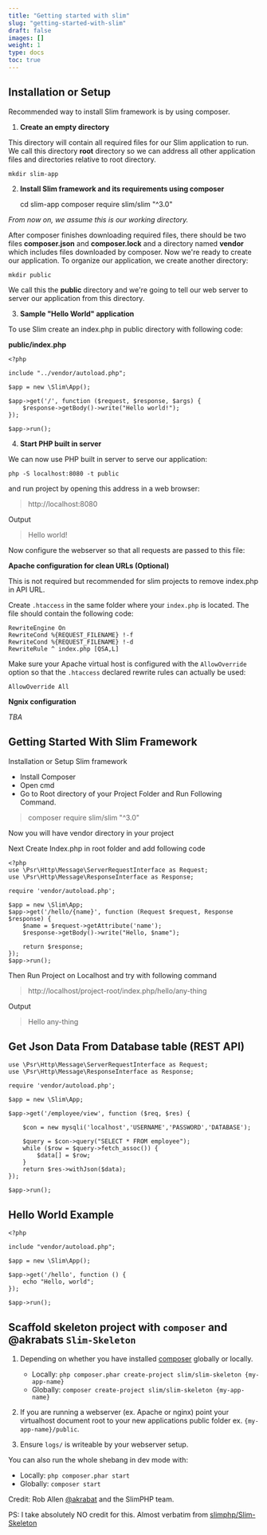```yaml
---
title: "Getting started with slim"
slug: "getting-started-with-slim"
draft: false
images: []
weight: 1
type: docs
toc: true
---
```


## Installation or Setup
Recommended way to install Slim framework is by using composer.

 1. **Create an empty directory**

This directory will contain all required files for our Slim application to run. We call this directory **root** directory so we can address all other application files and directories relative to root directory.


    mkdir slim-app

2. **Install Slim framework and its requirements using composer**


    cd slim-app
    composer require slim/slim "^3.0"

_From now on, we assume this is our working directory._

After composer finishes downloading required files, there should be two files **composer.json** and **composer.lock** and a directory named **vendor** which includes files downloaded by composer. Now we're ready to create our application. To organize our application, we create another directory:

    mkdir public

We call this the **public** directory and we're going to tell our web server to server our application from this directory.

3. **Sample "Hello World" application**

To use Slim create an index.php in public directory with following code:

**public/index.php**

    <?php
    
    include "../vendor/autoload.php";
    
    $app = new \Slim\App();
    
    $app->get('/', function ($request, $response, $args) {
        $response->getBody()->write("Hello world!");
    });
    
    $app->run();

4. **Start PHP built in server**

We can now use PHP built in server to serve our application:

    php -S localhost:8080 -t public

and run project by opening this address in a web browser:

> http://localhost:8080

Output
> Hello world!

Now configure the webserver so that all requests are passed to this file:

**Apache configuration for clean URLs (Optional)**

This is not required but recommended for slim projects to remove index.php in API URL. 

Create `.htaccess` in the same folder where your `index.php` is located. The file should contain the following code:

```
RewriteEngine On
RewriteCond %{REQUEST_FILENAME} !-f
RewriteCond %{REQUEST_FILENAME} !-d
RewriteRule ^ index.php [QSA,L]
```
Make sure your Apache virtual host is configured with the `AllowOverride` option so that the `.htaccess` declared rewrite rules can actually be used:

```
AllowOverride All
```


**Ngnix configuration**

*TBA*

## Getting Started With Slim Framework
Installation or Setup Slim framework
- Install Composer
- Open cmd 
- Go to Root directory of your Project Folder and Run Following Command.

> composer require slim/slim "^3.0"

Now you will have vendor directory in your project

Next Create Index.php in root folder and add following code

    <?php
    use \Psr\Http\Message\ServerRequestInterface as Request;
    use \Psr\Http\Message\ResponseInterface as Response;
    
    require 'vendor/autoload.php';
    
    $app = new \Slim\App;
    $app->get('/hello/{name}', function (Request $request, Response $response) {
        $name = $request->getAttribute('name');
        $response->getBody()->write("Hello, $name");
    
        return $response;
    });
    $app->run();

Then Run Project on Localhost and try with following command

> http://localhost/project-root/index.php/hello/any-thing

Output
> Hello any-thing




## Get Json Data From Database table (REST API)
<!-- language: php -->

    use \Psr\Http\Message\ServerRequestInterface as Request;
    use \Psr\Http\Message\ResponseInterface as Response;
    
    require 'vendor/autoload.php';
    
    $app = new \Slim\App;

    $app->get('/employee/view', function ($req, $res) {

        $con = new mysqli('localhost','USERNAME','PASSWORD','DATABASE');

        $query = $con->query("SELECT * FROM employee"); 
        while ($row = $query->fetch_assoc()) {
            $data[] = $row;
        }
        return $res->withJson($data); 
    });

    $app->run();

## Hello World Example
    <?php

    include "vendor/autoload.php";

    $app = new \Slim\App();

    $app->get('/hello', function () {
        echo "Hello, world";
    });

    $app->run();

## Scaffold skeleton project with `composer` and @akrabats `Slim-Skeleton`
1. Depending on whether you have installed [composer][1] globally or locally.
    * Locally: `php composer.phar create-project slim/slim-skeleton {my-app-name}`
    * Globally: `composer create-project slim/slim-skeleton {my-app-name}`

2. If you are running a webserver (ex. Apache or nginx) point your virtualhost document root to your new applications public folder ex. `{my-app-name}/public`.
3. Ensure `logs/` is writeable by your webserver setup.

You can also run the whole shebang in dev mode with:

 - Locally: `php composer.phar start`   
 - Globally: `composer start`

Credit: Rob Allen [@akrabat][2] and the SlimPHP team.

PS: I take absolutely NO credit for this. Almost verbatim from [slimphp/Slim-Skeleton][3]


  [1]: https://getcomposer.org/doc/00-intro.md#installation-linux-unix-osx "composer"
  [2]: https://github.com/akrabat
  [3]: https://github.com/slimphp/Slim-Skeleton

